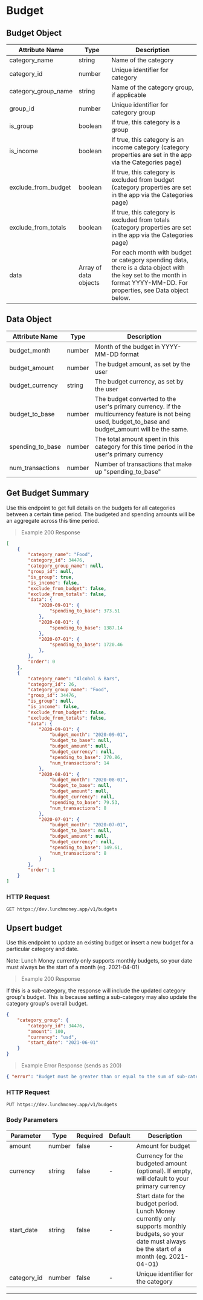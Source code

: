 # Budget

## Budget Object

Attribute Name      | Type   | Description
------------------- | ----   | -----------
category_name       | string | Name of the category
category_id         | number | Unique identifier for category
category_group_name | string | Name of the category group, if applicable
group_id            | number | Unique identifier for category group
is_group            | boolean | If true, this category is a group
is_income           | boolean | If true, this category is an income category (category properties are set in the app via the Categories page)
exclude_from_budget | boolean | If true, this category is excluded from budget (category properties are set in the app via the Categories page)
exclude_from_totals | boolean | If true, this category is excluded from totals (category properties are set in the app via the Categories page)
data                | Array of data objects | For each month with budget or category spending data, there is a data object with the key set to the month in format YYYY-MM-DD. For properties, see Data object below.


## Data Object

Attribute Name      | Type   | Description
------------------- | ----   | -----------
budget_month        | number | Month of the budget in YYYY-MM-DD format
budget_amount       | number | The budget amount, as set by the user
budget_currency     | string | The budget currency, as set by the user
budget_to_base      | number | The budget converted to the user's primary currency. If the multicurrency feature is not being used, budget_to_base and budget_amount will be the same.
spending_to_base    | number | The total amount spent in this category for this time period in the user's primary currency
num_transactions    | number | Number of transactions that make up "spending_to_base"

## Get Budget Summary
Use this endpoint to get full details on the budgets for all categories between a certain time period. The budgeted and spending amounts will be an aggregate across this time period.

> Example 200 Response

```json
[
    {
        "category_name": "Food",
        "category_id": 34476,
        "category_group_name": null,
        "group_id": null,
        "is_group": true,
        "is_income": false,
        "exclude_from_budget": false,
        "exclude_from_totals": false,
        "data": {
            "2020-09-01": {
                "spending_to_base": 373.51
            },
            "2020-08-01": {
                "spending_to_base": 1387.14
            },
            "2020-07-01": {
                "spending_to_base": 1720.46
            },
        },
        "order": 0
    },
    {
        "category_name": "Alcohol & Bars",
        "category_id": 26,
        "category_group_name": "Food",
        "group_id": 34476,
        "is_group": null,
        "is_income": false,
        "exclude_from_budget": false,
        "exclude_from_totals": false,
        "data": {
            "2020-09-01": {
                "budget_month": "2020-09-01",
                "budget_to_base": null,
                "budget_amount": null,
                "budget_currency": null,
                "spending_to_base": 270.86,
                "num_transactions": 14
            },
            "2020-08-01": {
                "budget_month": "2020-08-01",
                "budget_to_base": null,
                "budget_amount": null,
                "budget_currency": null,
                "spending_to_base": 79.53,
                "num_transactions": 8
            },
            "2020-07-01": {
                "budget_month": "2020-07-01",
                "budget_to_base": null,
                "budget_amount": null,
                "budget_currency": null,
                "spending_to_base": 149.61,
                "num_transactions": 8
            }
        },
        "order": 1
    }
]
```

### HTTP Request

`GET https://dev.lunchmoney.app/v1/budgets`

## Upsert budget

Use this endpoint to update an existing budget or insert a new budget for a particular category and date.

Note: Lunch Money currently only supports monthly budgets, so your date must always be the start of a month (eg. 2021-04-01)

> Example 200 Response

If this is a sub-category, the response will include the updated category group's budget. This is because setting a sub-category may also update the category group's overall budget. 

```json
{
    "category_group": {
        "category_id": 34476,
        "amount": 100,
        "currency": "usd",
        "start_date": "2021-06-01"
    }
}
```

> Example Error Response (sends as 200)

```json
{ "error": "Budget must be greater than or equal to the sum of sub-category budgets ($10.01)." }
```

### HTTP Request

`PUT https://dev.lunchmoney.app/v1/budgets`

### Body Parameters
Parameter        | Type   | Required | Default | Description
---------        | ----   | -------- | ------- | -----------
amount           | number | false    | -       | Amount for budget
currency         | string | false    | -       | Currency for the budgeted amount (optional). If empty, will default to your primary currency
start_date       | string | false    | -       | Start date for the budget period. Lunch Money currently only supports monthly budgets, so your date must always be the start of a month (eg. 2021-04-01)
category_id      | number | false    | -       | Unique identifier for the category

---
